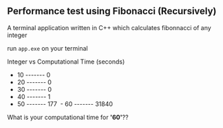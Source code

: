 
## Performance test using Fibonacci (Recursively) 

A terminal application written in C++ which calculates fibonnacci of any integer

run `app.exe` on  your terminal

Integer vs Computational Time (seconds)
  - 10  -------    0
  - 20  -------    0
  - 30  -------    0
  - 40  -------    1
  - 50  -------   177
  - 60  ------- 31840
 
 
 
 
  What is your computational time for **'60'**??
